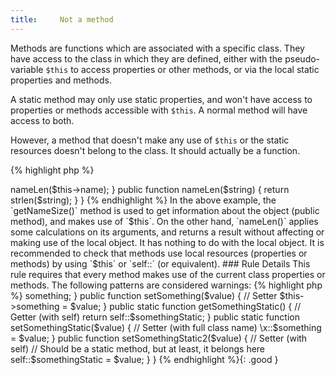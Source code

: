 ```yaml
---
title:     Not a method
---
```


Methods are functions which are associated with a specific class. They have access to the class in which they are defined, either with the pseudo-variable `$this` to access properties or other methods, or via the local static properties and methods.

A static method may only use static properties, and won't have access to properties or methods accessible with `$this`. A normal method will have access to both.

However, a method that doesn't make any use of `$this` or the static resources doesn't belong to the class. It should actually be a function. 

{% highlight php %}
<?php
class user {
	private $name = '';
	
	public function getNameSize() {
		return $this->nameLen($this->name);
	}
	
	public function nameLen($string) {
		return strlen($string);
	}
}

{% endhighlight %}


In the above example, the `getNameSize()` method is used to get information about the object (public method), and makes use of `$this`.

On the other hand, `nameLen()` applies some calculations on its arguments, and returns a result without affecting or making use of the local object. It has nothing to do with the local object.

It is recommended to check that methods use local resources (properties or methods) by using `$this` or `self::` (or equivalent). 


### Rule Details

This rule requires that every method makes use of the current class properties or methods.

The following patterns are considered warnings:

{% highlight php %}
<?php
class x {
	const myConstant = 1;
	
	static public function processA($a) {
		// no $this, nor static access
		return $a + 1;
	}

	public function getConstant($a) {
		// Constants are always public anyway
		return x::myConstant;
	}
}

{% endhighlight %}{: .warning }


The following patterns are considered legit: 

{% highlight php %}
<?php
class x {
	static public function callMethod() {
		self::anotherStaticMethod();
		// anotherStaticMethod may be private
	}

	public function getSomething() {
		// Getter
		return $this->something;
	}

	public function setSomething($value) {
		// Setter
		$this->something = $value;
	}

	public static function getSomethingStatic() {
		// Getter (with self)
		return self::$somethingStatic;
	}

	public static function setSomethingStatic($value) {
		// Setter (with full class name)
		\x::$something = $value;
	}

	public function setSomethingStatic2($value) {
		// Setter (with self)
		// Should be a static method, but at least, it belongs here
		self::$somethingStatic = $value;
	}
}

{% endhighlight %}{: .good }

